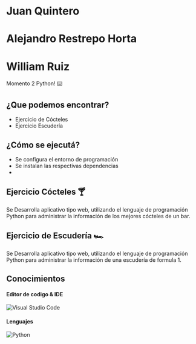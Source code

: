 # Juan Quintero
# Alejandro Restrepo Horta
# William Ruiz

Momento 2 Python! ⌨️

## ¿Que podemos encontrar?
- Ejercicio de Cócteles
- Ejercicio Escudería

## ¿Cómo se ejecutá?
- Se configura el entorno de programación
- Se instalan las respectivas dependencias 
- 

## Ejercicio Cócteles 🍸
Se Desarrolla aplicativo tipo web, utilizando el lenguaje de programación Python para administrar la información de
los mejores cócteles de un bar.

## Ejercicio de Escudería 🏎
Se Desarrolla aplicativo tipo web, utilizando el lenguaje de programación Python para administrar la información de una escudería de formula 1.

## Conocimientos
#### Editor de codigo & IDE
![Visual Studio Code](https://img.shields.io/badge/Visual%20Studio%20Code-0078d7.svg?style=for-the-badge&logo=visual-studio-code&logoColor=white)

#### Lenguajes
![Python](https://img.shields.io/badge/python-3670A0?style=for-the-badge&logo=python&logoColor=ffdd54)

